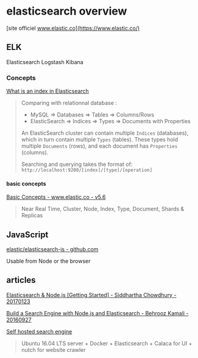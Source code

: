 # elasticsearch overview

[site officiel www.elastic.co](https://www.elastic.co/)

## ELK

Elasticsearch Logstash Kibana

### Concepts

[What is an index in Elasticsearch](https://stackoverflow.com/questions/15025876/what-is-an-index-in-elasticsearch)

>
> Comparing with relationnal database : 
> 
> - MySQL => Databases => Tables => Columns/Rows
> - ElasticSearch => Indices => Types => Documents with Properties
> 
> An ElasticSearch cluster can contain multiple `Indices` (databases), which in turn contain multiple `Types` (tables). These types hold multiple `Documents` (rows), and each document has `Properties` (columns).
> 
> Searching and querying takes the format of: `http://localhost:9200/[index]/[type]/[operation]`
> 

#### basic concepts

[Basic Concepts - www.elastic.co - v5.6](https://www.elastic.co/guide/en/elasticsearch/reference/5.6/_basic_concepts.html)

> Near Real Time, Cluster, Node, Index, Type, Document, Shards & Replicas

## JavaScript

[elastic/elasticsearch-js - github.com](https://github.com/elastic/elasticsearch-js)

Usable from Node or the browser

## articles

[Elasticsearch & Node.js [Getting Started] - Siddhartha Chowdhury - 20170123](https://medium.com/@siddharthac6/elasticsearch-node-js-b16ea8bec427)

[Build a Search Engine with Node.js and Elasticsearch - Behrooz Kamali - 20160927](https://www.sitepoint.com/search-engine-node-elasticsearch/)

[Self hosted search engine](https://wiki.sgripon.net/doku.php/self_hosted_search_engine)

> Ubuntu 16.04 LTS server + Docker + Elasticsearch + Calaca for UI + nutch for website crawler
